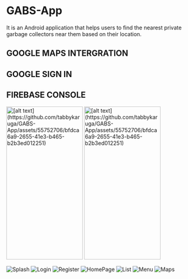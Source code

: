 # GABS-App
It is an Android application that helps users to find the nearest private garbage collectors near them based on their location.

## GOOGLE MAPS INTERGRATION
## GOOGLE SIGN IN
## FIREBASE CONSOLE

<img src="https://github.com/tabbykaruga/GABS-App/assets/55752706/bfdca6a9-2655-41e3-b465-b2b3ed012251" alt="[alt text](https://github.com/tabbykaruga/GABS-App/assets/55752706/bfdca6a9-2655-41e3-b465-b2b3ed012251)" width="200" height="400">

<img src="https://github.com/tabbykaruga/GABS-App/assets/55752706/bfdca6a9-2655-41e3-b465-b2b3ed012251" alt="[alt text](https://github.com/tabbykaruga/GABS-App/assets/55752706/bfdca6a9-2655-41e3-b465-b2b3ed012251)" width="200" height="400">

![Splash](https://github.com/tabbykaruga/GABS-App/assets/55752706/bfdca6a9-2655-41e3-b465-b2b3ed012251)
![Login](https://github.com/tabbykaruga/GABS-App/assets/55752706/027e9daf-a425-4bda-874f-528be6c02264)
![Register](https://github.com/tabbykaruga/GABS-App/assets/55752706/1e357fe2-56c1-4a8c-bfdb-de7458b7e6d3)
![HomePage](https://github.com/tabbykaruga/GABS-App/assets/55752706/fc3b118b-133a-43e4-b407-b0fb7ababd8f)
![List](https://github.com/tabbykaruga/GABS-App/assets/55752706/55b51582-3c00-4480-82e0-f29bda83668a)
![Menu](https://github.com/tabbykaruga/GABS-App/assets/55752706/f1863e37-9ba5-4566-bebf-c2878d991492)
![Maps](https://github.com/tabbykaruga/GABS-App/assets/55752706/c2027b7a-c9b7-4e7e-bc40-1f62144cd993)




